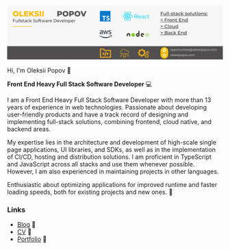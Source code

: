 ![Header](./resources/profile-header.png)

Hi, I'm Oleksii Popov 👋

**Front End Heavy Full Stack Software Developer** 💻

I am a Front End Heavy Full Stack Software Developer with more than 13 years of experience in web technologies. Passionate about developing user-friendly products and have a track record of designing and implementing full-stack solutions, combining frontend, cloud native, and backend areas.

My expertise lies in the architecture and development of high-scale single page applications, UI libraries, and SDKs, as well as in the implementation of CI/CD, hosting and distribution solutions. I am proficient in TypeScript and JavaScript across all stacks and use them whenever possible. However, I am also experienced in maintaining projects in other languages.

Enthusiastic about optimizing applications for improved runtime and faster loading speeds, both for existing projects and new ones. 🚀

### Links
- [Blog](https://oleksiipopov.com/blog/) 📝
- [CV](https://oleksiipopov.com/resume/) 📄
- [Portfolio](https://oleksiipopov.com/portfolio/) 🎨
